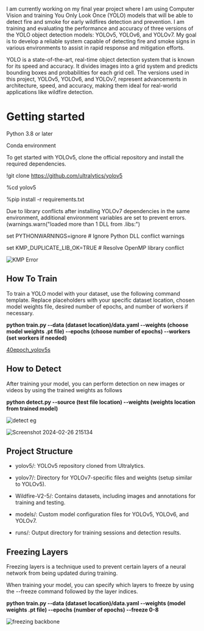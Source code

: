 I am currently working on my final year project where I am using Computer Vision and training You Only Look Once (YOLO) models that will be able to detect fire and smoke for early wildfires detection and prevention. I am training and evaluating the performance and accuracy of three versions of the YOLO object detection models: YOLOv5, YOLOv6, and YOLOv7. My goal is to develop a reliable system capable of detecting fire and smoke signs in various environments to assist in rapid response and mitigation efforts.

YOLO  is a state-of-the-art, real-time object detection system that is known for its speed and accuracy. It divides images into a grid system and predicts bounding boxes and probabilities for each grid cell. The versions used in this project, YOLOv5, YOLOv6, and YOLOv7, represent advancements in architecture, speed, and accuracy, making them ideal for real-world applications like wildfire detection.

# Getting started

Python 3.8 or later

Conda environment

To get started with YOLOv5, clone the official repository and install the required dependencies.

!git clone https://github.com/ultralytics/yolov5

%cd yolov5

%pip install -r requirements.txt


Due to library conflicts after installing YOLOv7 dependencies in the same environment, additional environment variables are set to prevent errors. 
(warnings.warn("loaded more than 1 DLL from .libs:")

set PYTHONWARNINGS=ignore # Ignore Python DLL conflict warnings

set KMP_DUPLICATE_LIB_OK=TRUE # Resolve OpenMP library conflict

![KMP Error](https://github.com/DamianKos/Wildfire-Detection/assets/118854797/0cdda828-a84d-41d6-9051-badb4807d86e)




## How To Train

To train a YOLO model with your dataset, use the following command template. Replace placeholders with your specific dataset location, chosen model weights file, desired number of epochs, and number of workers if necessary.

**python train.py --data (dataset location)/data.yaml --weights (choose model weights .pt file) --epochs (choose number of epochs) --workers (set workers if needed)**


[40epoch_yolov5s](https://github.com/DamianKos/Wildfire-Detection/assets/118854797/4f5ed328-abf0-45c0-b19e-16b37872d228)


## How to Detect

After training your model, you can perform detection on new images or videos by using the trained weights as follows

**python detect.py --source (test file location) --weights (weights location from trained model)**


![detect eg](https://github.com/DamianKos/Wildfire-Detection/assets/118854797/6bb021e0-17a1-44aa-b4e6-71ebf0c5e77f)

![Screenshot 2024-02-26 215134](https://github.com/DamianKos/Wildfire-Detection/assets/118854797/82308537-bdb7-43b2-b240-bd60ff53d9f1)


## Project Structure

* yolov5/: YOLOv5 repository cloned from Ultralytics.

* yolov7/: Directory for YOLOv7-specific files and weights (setup similar to YOLOv5).

* Wildfire-V2-5/: Contains datasets, including images and annotations for training and testing.

* models/: Custom model configuration files for YOLOv5, YOLOv6, and YOLOv7.

* runs/: Output directory for training sessions and detection results.

## Freezing Layers

Freezing layers is a technique used to prevent certain layers of a neural network from being updated during training. 

When training your model, you can specify which layers to freeze by using the --freeze command followed by the layer indices. 

**python train.py --data (dataset location)/data.yaml --weights (model weights .pt file) --epochs (number of epochs) --freeze 0-8**

![freezing backbone](https://github.com/DamianKos/Wildfire-Detection/assets/118854797/e9a1747a-a585-4bf4-b8e1-5ea19f505a44)
